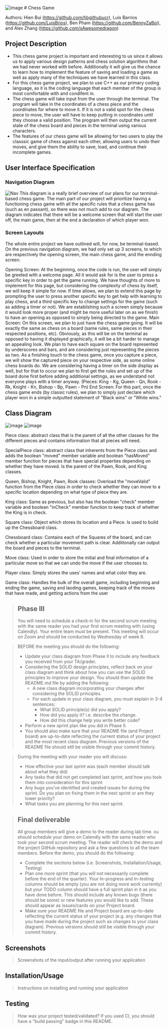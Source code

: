 ![image](https://github.com/cs100/final-project-hbui045-lbarr076-azhan061-mpham115/assets/147004786/c997404e-5432-4da9-9e85-4ef502b480f0) # Chess Game
 
Authors: Hien Bui (https://github.com/hbgithubucr), Luis Barrios (https://github.com/LuisBrios), Ben Pham (https://github.com/BennyZaBoi), and Alex Zhang (https://github.com/sAwesomedragon)

## Project Description
* This chess game project is important and interesting to us since it allows us to apply various design patterns and chess solution algorithms that we had never worked with before. Additionally it will give us the chance to learn how to implement the feature of saving and loading a game as well as apply many of the techniques we have learned in this class.
* For this chess game project, we plan to use C++ as our primary coding language, as it is the coding language that each member of the group is most comfortable with and condifent in.
* The chess game will take input from the user through the terminal. The program will take in the coordinates of a chess piece and the coordinates for where to move it. If it is not a valid spot for the chess piece to move, the user will have to keep putting in coordinates until they choose a valid position. The program will then output the current state of the chess board and pieces in the terminal using various characters.
* The features of our chess game will be allowing for two users to play the classsic game of chess against each other, allowing users to undo their moves, and give them the ability to save, load, and continue their incomplete games.

## User Interface Specification

### Navigation Diagram
![Nav](https://github.com/cs100/final-project-hbui045-lbarr076-azhan061-mpham115/assets/130001003/68cd3832-e2ba-4d1b-9b55-bb85b2f86f0f)
This diagram is a really brief overview of our plans for our terminal-based chess game. The main part of our project will prioritize having a functioning chess game with all the specific rules that a chess game has (such as en passant), so there was not much add to our diagram. The diagram indicates that there will be a welcome screen that will start the user off, the main game, then at the end a declaration of which player won. 

### Screen Layouts
The whole entire project we have outlined will, for now, be terminal-based. On the previous navigation diagram, we had only set up 3 screens, to which are respectively the opening screen, the main chess game, and the ennding screen.
 
Opening Screen: At the beginning, once the code is run, the user will simply be greeted with a welcome page. All it would ask for is the user to press a specific key in order to get the game running. We have thoughts of more to implement for this page, but considering the complexity of chess by itself, we will keep it simple for now. If time allows, we plan to extend this page by prompting the user to press another specific key to get help with learning to play chess, and a third specific key to change settings for the game (such as adding a timer or not). We are establishing such a screen simply because it would look more proper (and might be more useful later on as we finish) to have an opening as opposed to simply being directed to the game.
Main Screen: On this screen, we plan to just have the chess game going. It will be exactly the same as chess on a board (same rules, same pieces in their respected positions, etc). Obviously, as this will be on the terminal as opposed to having it displayed graphically, it will be a bit harder to manage an appealing look. We plan to have each square on the board represented by underscores and bars, and are considering just representing the pieces as two. As a finishing touch to the chess game, once you capture a piece, we will show the captured piece on your respective side, as some online chess boards do. We are considering having a timer on the side display as well, but for that to occur we plan to first get the rules and set up of the board done first before adding additional settings, as we understand not everyone plays with a timer anyway.
(Pieces: King - Kg, Queen - Qn, Rook - Rk, Knight - Kn, Bishop - Bp, Pawn - Pn)
End Screen: For this part, once the chess game ends (by classic rules), we plan to simply just declare which player won in a simple outputted statement of "Black wins" or "White wins." 


## Class Diagram
![image](https://github.com/cs100/final-project-hbui045-lbarr076-azhan061-mpham115/assets/147004786/05ef4b73-be82-4d3d-8918-5e71a3d580fc)
![image](https://github.com/cs100/final-project-hbui045-lbarr076-azhan061-mpham115/assets/147004786/e51561e5-0abc-4924-a5f9-12dc34446c07)

Piece class: abstract class that is the parent of all the other classes for the different pieces and contains information that all pieces will need.

SpecialPiece class: abstract class that inherents from the Piece class and adds the boolean "moved" member variable and boolean "hasMoved" member function for pieces that have special properties depending on whether they have moved. Is the parent of the Pawn, Rook, and King classes.

Queen, Bishop, Knight, Pawn, Rook classes: Overload the "moveValid" function from the Piece class in order to check whether they can move to a specific location depending on what type of piece they are.

King class: Same as previous, but also has the boolean "check" member variable and boolean "inCheck" member function to keep track of whether the King is in check.

Square class: Object which stores its location and a Piece. Is used to build up the Chessboard class.

Chessboard class: Contains each of the Squares of the board, and can check whether a particular movement path is clear. Addiitonally can output the board and pieces to the terminal.

Move class: Used in order to store the initial and final information of a particular move so that we can undo the move if the user chooses to.

Player class: Simply stores the uses' names and what color they are.

Game class: Handles the bulk of the overall game, including beginning and ending the game, saving and laoding games, keeping track of the moves that have made, and getting actions from the user 
 
 > ## Phase III
 > You will need to schedule a check-in for the second scrum meeting with the same reader you had your first scrum meeting with (using Calendly). Your entire team must be present. This meeting will occur on Zoom and should be conducted by Wednesday of week 8.
 
 > BEFORE the meeting you should do the following:
 > * Update your class diagram from Phase II to include any feedback you received from your TA/grader.
 > * Considering the SOLID design principles, reflect back on your class diagram and think about how you can use the SOLID principles to improve your design. You should then update the README.md file by adding the following:
 >   * A new class diagram incorporating your changes after considering the SOLID principles.
 >   * For each update in your class diagram, you must explain in 3-4 sentences:
 >     * What SOLID principle(s) did you apply?
 >     * How did you apply it? i.e. describe the change.
 >     * How did this change help you write better code?
 > * Perform a new sprint plan like you did in Phase II.
 > * You should also make sure that your README file (and Project board) are up-to-date reflecting the current status of your project and the most recent class diagram. Previous versions of the README file should still be visible through your commit history.
 
> During the meeting with your reader you will discuss: 
 > * How effective your last sprint was (each member should talk about what they did)
 > * Any tasks that did not get completed last sprint, and how you took them into consideration for this sprint
 > * Any bugs you've identified and created issues for during the sprint. Do you plan on fixing them in the next sprint or are they lower priority?
 > * What tasks you are planning for this next sprint.

 
 > ## Final deliverable
 > All group members will give a demo to the reader during lab time. ou should schedule your demo on Calendly with the same reader who took your second scrum meeting. The reader will check the demo and the project GitHub repository and ask a few questions to all the team members. 
 > Before the demo, you should do the following:
 > * Complete the sections below (i.e. Screenshots, Installation/Usage, Testing)
 > * Plan one more sprint (that you will not necessarily complete before the end of the quarter). Your In-progress and In-testing columns should be empty (you are not doing more work currently) but your TODO column should have a full sprint plan in it as you have done before. This should include any known bugs (there should be some) or new features you would like to add. These should appear as issues/cards on your Project board.
 > * Make sure your README file and Project board are up-to-date reflecting the current status of your project (e.g. any changes that you have made during the project such as changes to your class diagram). Previous versions should still be visible through your commit history. 
 
 ## Screenshots
 > Screenshots of the input/output after running your application
 ## Installation/Usage
 > Instructions on installing and running your application
 ## Testing
 > How was your project tested/validated? If you used CI, you should have a "build passing" badge in this README.
 

